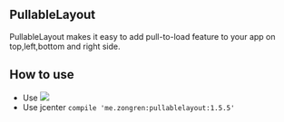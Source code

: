 ## PullableLayout
PullableLayout makes it easy to add pull-to-load feature to your app on top,left,bottom and right side.

## How to use
* Use [![](https://jitpack.io/v/zongren/PullableLayout.svg)](https://jitpack.io/#zongren/PullableLayout)
* Use jcenter `compile 'me.zongren:pullablelayout:1.5.5'`
